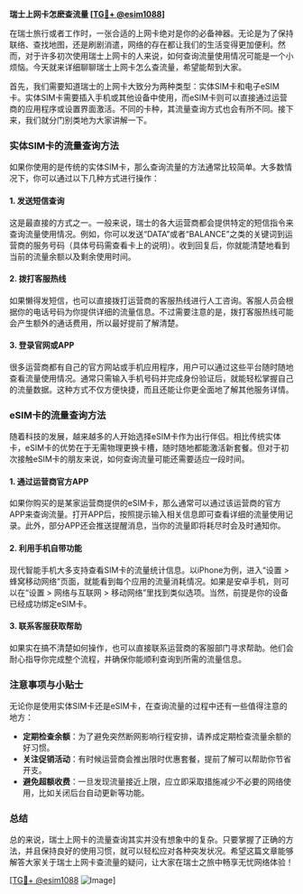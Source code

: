 **瑞士上网卡怎麽查流量 [[TG💪+ @esim1088](https://t.me/s/esim1088)]**

在瑞士旅行或者工作时，一张合适的上网卡绝对是你的必备神器。无论是为了保持联络、查找地图，还是刷剧消遣，网络的存在都让我们的生活变得更加便利。然而，对于许多初次使用瑞士上网卡的人来说，如何查询流量使用情况可能是一个小烦恼。今天就来详细聊聊瑞士上网卡怎么查流量，希望能帮到大家。

首先，我们需要知道瑞士的上网卡大致分为两种类型：实体SIM卡和电子eSIM卡。实体SIM卡需要插入手机或其他设备中使用，而eSIM卡则可以直接通过运营商的应用程序或设置界面激活。不同的卡种，其流量查询方式也会有所不同。接下来，我们就分门别类地为大家讲解一下。

### 实体SIM卡的流量查询方法

如果你使用的是传统的实体SIM卡，那么查询流量的方法通常比较简单。大多数情况下，你可以通过以下几种方式进行操作：

#### 1. **发送短信查询**
这是最直接的方式之一。一般来说，瑞士的各大运营商都会提供特定的短信指令来查询流量使用情况。例如，你可以发送“DATA”或者“BALANCE”之类的关键词到运营商的服务号码（具体号码需查看卡上的说明）。收到回复后，你就能清楚地看到当前的流量余额以及剩余使用时间。

#### 2. **拨打客服热线**
如果懒得发短信，也可以直接拨打运营商的客服热线进行人工咨询。客服人员会根据你的电话号码为你提供详细的流量信息。不过需要注意的是，拨打客服热线可能会产生额外的通话费用，所以最好提前了解清楚。

#### 3. **登录官网或APP**
很多运营商都有自己的官方网站或手机应用程序，用户可以通过这些平台随时随地查看流量使用情况。通常只需输入手机号码并完成身份验证后，就能轻松掌握自己的流量数据。这种方式不仅方便快捷，而且还能让你更全面地了解其他服务详情。

### eSIM卡的流量查询方法

随着科技的发展，越来越多的人开始选择eSIM卡作为出行伴侣。相比传统实体卡，eSIM卡的优势在于无需物理更换卡槽，随时随地都能激活新套餐。但对于初次接触eSIM卡的朋友来说，如何查询流量可能还需要适应一段时间。

#### 1. **通过运营商官方APP**
如果你购买的是某家运营商提供的eSIM卡，那么通常可以通过该运营商的官方APP来查询流量。打开APP后，按照提示输入相关信息即可查看详细的流量使用记录。此外，部分APP还会推送提醒消息，当你的流量即将耗尽时会及时通知你。

#### 2. **利用手机自带功能**
现代智能手机大多支持查看SIM卡的流量统计信息。以iPhone为例，进入“设置 > 蜂窝移动网络”页面，就能看到每个应用的流量消耗情况。如果是安卓手机，则可以在“设置 > 网络与互联网 > 移动网络”里找到类似选项。当然，前提是你的设备已经成功绑定eSIM卡。

#### 3. **联系客服获取帮助**
如果实在搞不清楚如何操作，也可以直接联系运营商的客服部门寻求帮助。他们会耐心指导你完成整个流程，并确保你能顺利查询到所需的流量信息。

### 注意事项与小贴士

无论你是使用实体SIM卡还是eSIM卡，在查询流量的过程中还有一些值得注意的地方：

- **定期检查余额**：为了避免突然断网影响行程安排，请养成定期检查流量余额的好习惯。
- **关注促销活动**：有时候运营商会推出限时优惠套餐，提前了解可以帮助你节省开支。
- **避免超额收费**：一旦发现流量接近上限，应立即采取措施减少不必要的网络使用，比如关闭后台自动更新等功能。

### 总结

总的来说，瑞士上网卡的流量查询其实并没有想象中的复杂。只要掌握了正确的方法，并且保持良好的使用习惯，就可以轻松应对各种突发状况。希望这篇文章能够解答大家关于瑞士上网卡查流量的疑问，让大家在瑞士之旅中畅享无忧网络体验！

[[TG💪+ @esim1088](https://t.me/s/esim1088) ![Image](https://i.postimg.cc/4NQfJmqS/Snipaste-2025-05-13-00-14-12.png)]